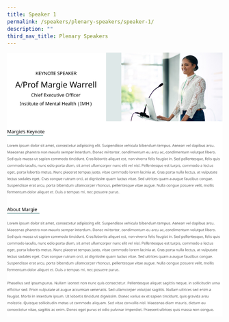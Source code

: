 ```yaml
---
title: Speaker 1
permalink: /speakers/plenary-speakers/speaker-1/
description: ""
third_nav_title: Plenary Speakers
---
```







![](/images/Frame%205.png)